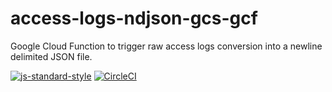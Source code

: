 # access-logs-ndjson-gcs-gcf

Google Cloud Function to trigger raw access logs conversion into a newline delimited JSON file.

[![js-standard-style][1]][2] [![CircleCI][3]][4]

[1]: https://img.shields.io/badge/code%20style-standard-brightgreen.svg
[2]: http://standardjs.com
[3]: https://circleci.com/gh/ricardolsmendes/access-logs-ndjson-gcs-gcf.svg?style=svg
[4]: https://circleci.com/gh/ricardolsmendes/access-logs-ndjson-gcs-gcf

